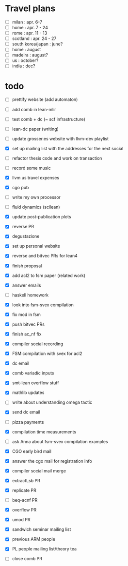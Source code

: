 # Travel plans
- [ ] milan : apr. 6-7
- [ ] home : apr. 7 - 24
- [ ] rome : apr. 11 - 13
- [ ] scotland  : apr. 24 - 27 
- [ ] south korea/japan : june?
- [ ] home : august
- [ ] madeira : august?
- [ ] us : october?
- [ ] india : dec?

# todo
- [ ] prettify website (add automaton)
- [ ] add comb in lean-mlir
- [ ] test comb + dc (~ scf infrastructure)
- [ ] lean-dc paper (writing)
- [ ] update grosser.es website with llvm-dev playlist
- [x] set up mailing list with the addresses for the next social 
- [ ] refactor thesis code and work on transaction 
- [ ] record some music 
- [x] llvm us travel expenses
- [x] cgo pub
- [ ] write my own processor 
- [ ] fluid dynamics (scilean)
- [x] update post-publication plots 
- [x] reverse PR
- [x] degustazione
- [x] set up personal website 
- [x] reverse and bitvec PRs for lean4
- [x] finish proposal
- [x] add acl2 to fsm paper (related work)
- [x] answer emails 
- [ ] haskell homework
- [x] look into fsm-svex compilation
- [x] fix mod in fsm 
- [x] push bitvec PRs
- [x] finish ac_nf fix
- [x] compiler social recording
- [x] FSM compilation with svex for acl2
- [x] dc email
- [x] comb variadic inputs 
- [x] smt-lean overflow stuff
- [x] mathlib updates
- [ ] write about understanding omega tactic
- [x] send dc email
- [ ] pizza payments
- [x] compilation time measurements
- [ ] ask Anna about fsm-svex compilation examples
- [x] CGO early bird mail 
- [x] answer the cgo mail for registration info
- [x] compiler social mail merge
- [x] extractLsb PR
- [x] replicate PR
- [ ] beq-acnf PR 
- [x] overflow PR 
- [x] umod PR
- [x] sandwich seminar mailing list 
- [x] previous ARM people 
- [x] PL people mailing list/theory tea
- [ ] close comb PR 



